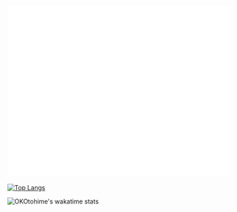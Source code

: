 ![Metrics](/github-metrics.svg)

<!--[![OKOtohime's GitHub stats](https://github-readme-stats.vercel.app/api?username=OKOtohime&count_private=true&show_icons=true&theme=cobalt)](https://github.com/anuraghazra/github-readme-stats)-->

[![Top Langs](https://github-readme-stats.vercel.app/api/top-langs/?username=OKOtohime&layout=compact&theme=cobalt&count_private=true&langs_count=10)](https://github.com/anuraghazra/github-readme-stats)

<!--![]( https://visitor-badge.glitch.me/badge?page_id=OKOtohime.github.com)-->

![OKOtohime's wakatime stats](https://github-readme-stats.vercel.app/api/wakatime?username=OKOtohime&theme=cobalt&range=last_year&layout=compact&langs_count=6&hide=Jupyter,Text,Other,Git%20Config,RPMSpec,Groovy,Properties)

<!--[![Monomux's wakatime stats](https://github-readme-stats.vercel.app/api/wakatime?username=Monomux&theme=cobalt)](https://github.com/anuraghazra/github-readme-stats)-->

<!-- ###  -->
